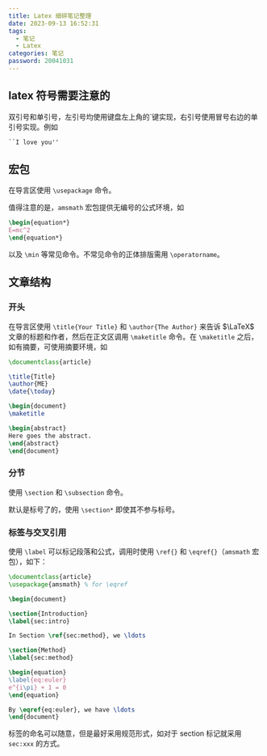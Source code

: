 ```yaml
---
title: Latex 细碎笔记整理
date: 2023-09-13 16:52:31
tags:
  - 笔记
  - Latex
categories: 笔记
password: 20041031
---
```


##  latex 符号需要注意的

双引号和单引号，左引号均使用键盘左上角的\`键实现，右引号使用冒号右边的单引号实现。例如

```latex
``I love you''
```

## 宏包

在导言区使用 `\usepackage` 命令。

值得注意的是，`amsmath` 宏包提供无编号的公式环境，如

```latex
\begin{equation*}
E=mc^2
\end{equation*}
```

以及 `\min` 等常见命令。不常见命令的正体排版需用 `\operatorname`。

## 文章结构

### 开头

在导言区使用 `\title{Your Title}` 和 `\author{The Author}` 来告诉 $\LaTeX$ 文章的标题和作者，然后在正文区调用 `\maketitle` 命令。在 `\maketitle` 之后，如有摘要，可使用摘要环境，如

```latex
\documentclass{article}

\title{Title}
\author{ME}
\date{\today}

\begin{document}
\maketitle

\begin{abstract}
Here goes the abstract.
\end{abstract}
\end{document}
```

### 分节

使用 `\section` 和 `\subsection` 命令。

默认是标号了的，使用 `\section*` 即使其不参与标号。

### 标签与交叉引用

使用 `\label` 可以标记段落和公式，调用时使用 `\ref{}` 和 `\eqref{}`（`amsmath` 宏包），如下：

```latex
\documentclass{article}
\usepackage{amsmath} % for \eqref

\begin{document}

\section{Introduction}
\label{sec:intro}

In Section \ref{sec:method}, we \ldots

\section{Method}
\label{sec:method}

\begin{equation}
\label{eq:euler}
e^{i\pi} + 1 = 0
\end{equation}

By \eqref{eq:euler}, we have \ldots
\end{document}
```

标签的命名可以随意，但是最好采用规范形式，如对于 section 标记就采用 `sec:xxx` 的方式。

